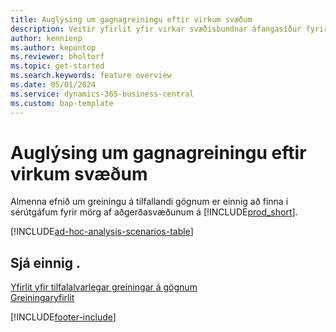 ```yaml
---
title: Auglýsing um gagnagreiningu eftir virkum svæðum
description: Veitir yfirlit yfir virkar svæðisbundnar áfangasíður fyrir tilfallandi gagnagreiningu í Business Central.
author: kennienp
ms.author: kepontop
ms.reviewer: bholtorf
ms.topic: get-started
ms.search.keywords: feature overview
ms.date: 05/01/2024
ms.service: dynamics-365-business-central
ms.custom: bap-template
---
```


# <a name="ad-hoc-data-analysis-by-functional-area"></a>Auglýsing um gagnagreiningu eftir virkum svæðum

Almenna efnið um greiningu á tilfallandi gögnum er einnig að finna í sérútgáfum fyrir mörg af aðgerðasvæðunum á [!INCLUDE[prod_short](includes/prod_short.md)]. 

[!INCLUDE[ad-hoc-analysis-scenarios-table](includes/ad-hoc-analysis-scenarios-table.md)]


## <a name="see-also"></a>Sjá einnig .

[Yfirlit yfir tilfalalvarlegar greiningar á gögnum](reports-adhoc-analysis.md)   
[Greiningaryfirlit](reports-bi-reporting.md)  

[!INCLUDE[footer-include](includes/footer-banner.md)]
